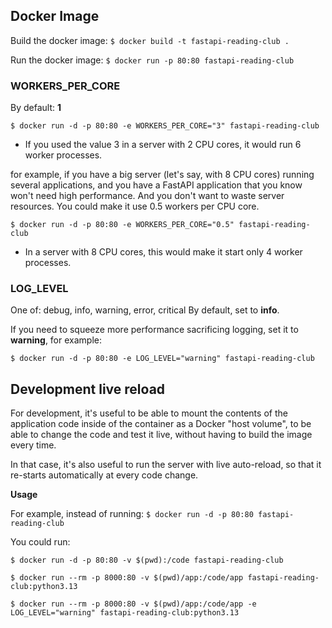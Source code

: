 

## Docker Image

Build the docker image:
`$ docker build -t fastapi-reading-club .`

Run the docker image:
`$ docker run -p 80:80 fastapi-reading-club`


### WORKERS_PER_CORE
By default: **1**

`$ docker run -d -p 80:80 -e WORKERS_PER_CORE="3" fastapi-reading-club`
+ If you used the value 3 in a server with 2 CPU cores, it would run 6 worker processes.

for example, if you have a big server (let's say, with 8 CPU cores) running several applications, and you have a FastAPI application that you know won't need high performance. And you don't want to waste server resources. You could make it use 0.5 workers per CPU core.

`$ docker run -d -p 80:80 -e WORKERS_PER_CORE="0.5" fastapi-reading-club`
+ In a server with 8 CPU cores, this would make it start only 4 worker processes.


### LOG_LEVEL

One of: debug, info, warning, error, critical
By default, set to **info**.

If you need to squeeze more performance sacrificing logging, set it to **warning**, for example:

`$ docker run -d -p 80:80 -e LOG_LEVEL="warning" fastapi-reading-club`


## Development live reload

For development, it's useful to be able to mount the contents of the application code inside of the container as a Docker "host volume", to be able to change the code and test it live, without having to build the image every time.

In that case, it's also useful to run the server with live auto-reload, so that it re-starts automatically at every code change.

**Usage**

For example, instead of running:
`$ docker run -d -p 80:80 fastapi-reading-club`

You could run:

`$ docker run -d -p 80:80 -v $(pwd):/code fastapi-reading-club`

`$ docker run --rm -p 8000:80 -v $(pwd)/app:/code/app fastapi-reading-club:python3.13`

`$ docker run --rm -p 8000:80 -v $(pwd)/app:/code/app -e LOG_LEVEL="warning" fastapi-reading-club:python3.13`

